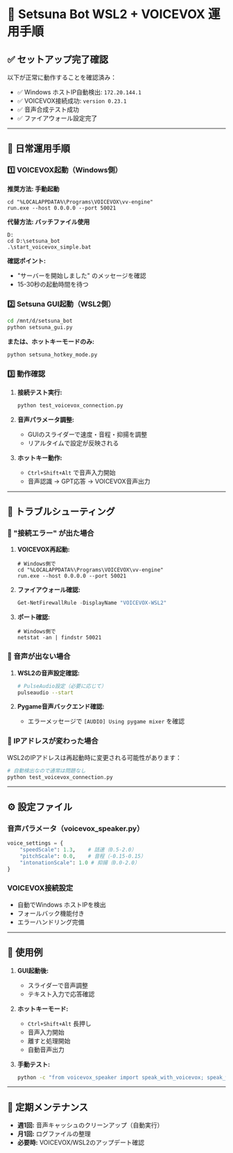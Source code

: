 # 🎯 Setsuna Bot WSL2 + VOICEVOX 運用手順

## ✅ セットアップ完了確認

以下が正常に動作することを確認済み：
- ✅ Windows ホストIP自動検出: `172.20.144.1`
- ✅ VOICEVOX接続成功: `version 0.23.1` 
- ✅ 音声合成テスト成功
- ✅ ファイアウォール設定完了

---

## 🚀 日常運用手順

### 1️⃣ VOICEVOX起動（Windows側）

**推奨方法: 手動起動**
```batch
cd "%LOCALAPPDATA%\Programs\VOICEVOX\vv-engine"
run.exe --host 0.0.0.0 --port 50021
```

**代替方法: バッチファイル使用**
```batch
D:
cd D:\setsuna_bot
.\start_voicevox_simple.bat
```

**確認ポイント:**
- "サーバーを開始しました" のメッセージを確認
- 15-30秒の起動時間を待つ

### 2️⃣ Setsuna GUI起動（WSL2側）

```bash
cd /mnt/d/setsuna_bot
python setsuna_gui.py
```

**または、ホットキーモードのみ:**
```bash
python setsuna_hotkey_mode.py
```

### 3️⃣ 動作確認

1. **接続テスト実行:**
   ```bash
   python test_voicevox_connection.py
   ```

2. **音声パラメータ調整:**
   - GUIのスライダーで速度・音程・抑揚を調整
   - リアルタイムで設定が反映される

3. **ホットキー動作:**
   - `Ctrl+Shift+Alt` で音声入力開始
   - 音声認識 → GPT応答 → VOICEVOX音声出力

---

## 🔧 トラブルシューティング

### 🚨 "接続エラー" が出た場合

1. **VOICEVOX再起動:**
   ```batch
   # Windows側で
   cd "%LOCALAPPDATA%\Programs\VOICEVOX\vv-engine"
   run.exe --host 0.0.0.0 --port 50021
   ```

2. **ファイアウォール確認:**
   ```powershell
   Get-NetFirewallRule -DisplayName "VOICEVOX-WSL2"
   ```

3. **ポート確認:**
   ```batch
   # Windows側で
   netstat -an | findstr 50021
   ```

### 🚨 音声が出ない場合

1. **WSL2の音声設定確認:**
   ```bash
   # PulseAudio設定（必要に応じて）
   pulseaudio --start
   ```

2. **Pygame音声バックエンド確認:**
   - エラーメッセージで `[AUDIO] Using pygame mixer` を確認

### 🚨 IPアドレスが変わった場合

WSL2のIPアドレスは再起動時に変更される可能性があります：

```bash
# 自動検出なので通常は問題なし
python test_voicevox_connection.py
```

---

## ⚙️ 設定ファイル

### 音声パラメータ（voicevox_speaker.py）
```python
voice_settings = {
    "speedScale": 1.3,    # 話速（0.5-2.0）
    "pitchScale": 0.0,    # 音程（-0.15-0.15）
    "intonationScale": 1.0 # 抑揚（0.0-2.0）
}
```

### VOICEVOX接続設定
- 自動でWindows ホストIPを検出
- フォールバック機能付き
- エラーハンドリング完備

---

## 🎵 使用例

1. **GUI起動後:**
   - スライダーで音声調整
   - テキスト入力で応答確認

2. **ホットキーモード:**
   - `Ctrl+Shift+Alt` 長押し
   - 音声入力開始
   - 離すと処理開始
   - 自動音声出力

3. **手動テスト:**
   ```bash
   python -c "from voicevox_speaker import speak_with_voicevox; speak_with_voicevox('こんにちは、せつなです。')"
   ```

---

## 📝 定期メンテナンス

- **週1回:** 音声キャッシュのクリーンアップ（自動実行）
- **月1回:** ログファイルの整理
- **必要時:** VOICEVOX/WSL2のアップデート確認